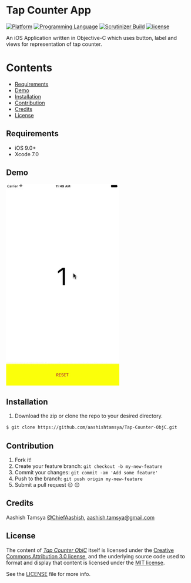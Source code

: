 # Tap Counter App

[![Platform](https://img.shields.io/badge/platform-ios-lightgrey.svg)]()
[![Programming Language](https://img.shields.io/badge/language-objective--c-ff69b4.svg)]()
[![Scrutinizer Build](https://img.shields.io/scrutinizer/build/g/filp/whoops.svg?maxAge=2592000)]()
[![license](https://img.shields.io/github/license/mashape/apistatus.svg?maxAge=2592000)](/LICENSE.md)

An iOS Application written in Objective-C which uses button, label and views for representation of tap counter. 

# Contents

-	[Requirements](#requirements)
-	[Demo](#demo)
-	[Installation](#installation)
-	[Contribution](#contribution)
-	[Credits](#credits)
-	[License](#license)


## Requirements
* iOS 9.0+
* Xcode 7.0

## Demo

![ATTapCounter DEMO](/Resources/ATTapCounter.gif)

## Installation

1. Download the zip or clone the repo to your desired directory.

```sh
$ git clone https://github.com/aashishtamsya/Tap-Counter-ObjC.git
```

## Contribution

1. Fork it!
2. Create your feature branch: `git checkout -b my-new-feature`
3. Commit your changes: `git commit -am 'Add some feature'`
4. Push to the branch: `git push origin my-new-feature`
5. Submit a pull request 😉 😊


## Credits

Aashish Tamsya [@ChiefAashish](https://www.twitter.com/chiefaashish),
aashish.tamsya@gmail.com

## License

The content of [*Tap Counter ObjC*](https://github.com/aashishtamsya/Tap-Counter-ObjC) itself is licensed under the [Creative Commons Attribution 3.0 license](https://creativecommons.org/licenses/by/3.0/us/deed.en_US), and the underlying source code used to format and display that content is licensed under the [MIT license](https://opensource.org/licenses/mit-license.php).

See the [LICENSE](LICENSE.md) file for more info.
